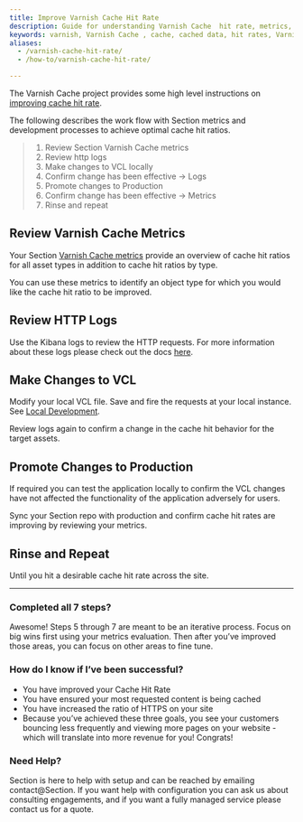 ```yaml
---
title: Improve Varnish Cache Hit Rate
description: Guide for understanding Varnish Cache  hit rate, metrics, and logs.
keywords: varnish, Varnish Cache , cache, cached data, hit rates, Varnish Cache hit rates, vcl, Varnish Cache configuration language, metrics
aliases:
  - /varnish-cache-hit-rate/
  - /how-to/varnish-cache-hit-rate/

---
```


The Varnish Cache  project provides some high level instructions on [improving cache hit rate](https://varnish-cache.org/docs/4.0/users-guide/increasing-your-hitrate.html).

The following describes the work flow with Section metrics and development processes to achieve optimal cache hit ratios.

> 1.  Review Section Varnish Cache metrics
> 2.  Review http logs
> 3.  Make changes to VCL locally
> 4.  Confirm change has been effective -> Logs
> 5.  Promote changes to Production
> 6.  Confirm change has been effective -> Metrics
> 7.  Rinse and repeat

## Review Varnish Cache Metrics

Your Section [Varnish Cache metrics](/docs/metrics-overview/) provide an overview of cache hit ratios for all asset types in addition to cache hit ratios by type.

You can use these metrics to identify an object type for which you would like the cache hit ratio to be improved.

## Review HTTP Logs

Use the Kibana logs to review the HTTP requests. For more information about these logs please check out the docs [here](/docs/logs/).

## Make Changes to VCL

Modify your local VCL file. Save and fire the requests at your local instance. See [Local Development](/docs/local-development/).

Review logs again to confirm a change in the cache hit behavior for the target assets.

## Promote Changes to Production

If required you can test the application locally to confirm the VCL changes have not affected the functionality of the application adversely for users.

Sync your Section repo with production and confirm cache hit rates are improving by reviewing your metrics.

## Rinse and Repeat

Until you hit a desirable cache hit rate across the site.

---


### **Completed all 7 steps?**

Awesome! Steps 5 through 7 are meant to be an iterative process. Focus on big wins first using your metrics evaluation. Then after you’ve improved those areas, you can focus on other areas to fine tune.


### **How do I know if I’ve been successful?**

* You have improved your Cache Hit Rate
* You have ensured your most requested content is being cached
* You have increased the ratio of HTTPS on your site
* Because you’ve achieved these three goals, you see your customers bouncing less frequently and viewing more pages on your website - which will translate into more revenue for you! Congrats!

### **Need Help?**

Section is here to help with setup and can be reached by emailing contact@Section. If you want help with configuration you can ask us about consulting engagements, and if you want a fully managed service please contact us for a quote.

